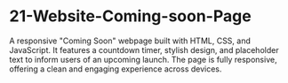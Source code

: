 # 21-Website-Coming-soon-Page
A responsive "Coming Soon" webpage built with HTML, CSS, and JavaScript. It features a countdown timer, stylish design, and placeholder text to inform users of an upcoming launch. The page is fully responsive, offering a clean and engaging experience across devices.
